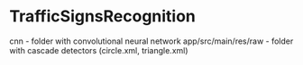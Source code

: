 # TrafficSignsRecognition
cnn - folder with convolutional neural network
app/src/main/res/raw - folder with cascade detectors (circle.xml, triangle.xml)
